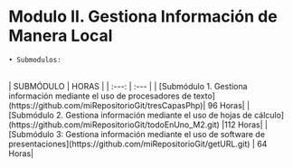 # Modulo II. Gestiona Información de Manera Local
	• Submodulos:

</br>
| SUBMÓDULO                                                | HORAS |
| :---: | :--- |
| [Submódulo 1. Gestiona información mediante el uso de procesadores de texto](https://github.com/miRepositorioGit/tresCapasPhp)| 96 Horas|
| [Submódulo 2. Gestiona información mediante el uso de hojas de cálculo](https://github.com/miRepositorioGit/todoEnUno_M2.git) |112 Horas|
| [Submódulo 3: Gestiona información mediante el uso de software de presentaciones](https://github.com/miRepositorioGit/getURL.git) | 64 Horas|
</br>